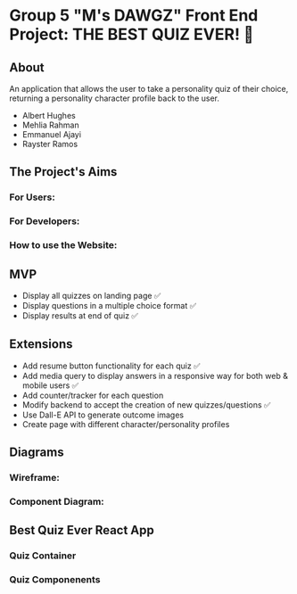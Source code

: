 # Group 5 "M's DAWGZ" Front End Project: THE BEST QUIZ EVER! 🐾

## About
An application that allows the user to take a personality quiz of their choice, returning a personality character profile back to the user.

* Albert Hughes
* Mehlia Rahman
* Emmanuel Ajayi
* Rayster Ramos

## The Project's Aims
### For Users:
### For Developers:
### How to use the Website:


## MVP
* Display all quizzes on landing page ✅
* Display questions in a multiple choice format ✅
* Display results at end of quiz ✅

## Extensions
* Add resume button functionality for each quiz ✅
* Add media query to display answers in a responsive way for both web & mobile users ✅
* Add counter/tracker for each question
* Modify backend to accept the creation of new quizzes/questions ✅
* Use Dall-E API to generate outcome images
* Create page with different character/personality profiles

## Diagrams
### Wireframe:
### Component Diagram:

## Best Quiz Ever React App
### Quiz Container
### Quiz Componenents